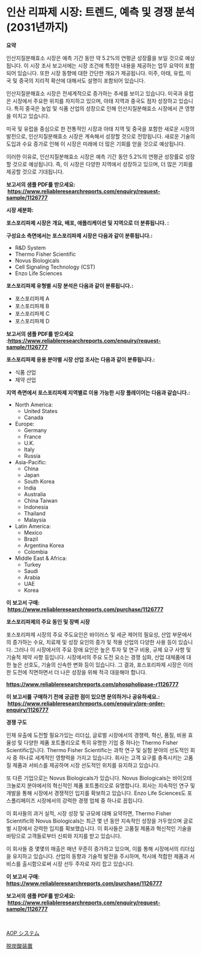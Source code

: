 <p><h1>인산 리파제 시장: 트렌드, 예측 및 경쟁 분석 (2031년까지)</h1></p><p><strong>요약</strong></p>
<p><p>인산지질분해효소 시장은 예측 기간 동안 약 5.2%의 연평균 성장률을 보일 것으로 예상됩니다. 이 시장 조사 보고서에는 시장 조건에 특정한 내용을 제공하는 업무 요약이 포함되어 있습니다. 또한 시장 동향에 대한 간단한 개요가 제공됩니다. 미주, 아태, 유럽, 미국 및 중국의 지리적 확산에 대해서도 설명이 포함되어 있습니다.</p><p>인산지질분해효소 시장은 전세계적으로 증가하는 추세를 보이고 있습니다. 미국과 유럽은 시장에서 주요한 위치를 차지하고 있으며, 아태 지역과 중국도 점차 성장하고 있습니다. 특히 중국은 농업 및 식품 산업의 성장으로 인해 인산지질분해효소 시장에서 큰 영향을 미치고 있습니다.</p><p>미국 및 유럽을 중심으로 한 전통적인 시장과 아태 지역 및 중국을 포함한 새로운 시장의 발전으로, 인산지질분해효소 시장은 계속해서 성장할 것으로 전망됩니다. 새로운 기술의 도입과 수요 증가로 인해 이 시장은 미래에 더 많은 기회를 얻을 것으로 예상됩니다.</p><p>이러한 이유로, 인산지질분해효소 시장은 예측 기간 동안 5.2%의 연평균 성장률로 성장할 것으로 예상됩니다. 즉, 이 시장은 다양한 지역에서 성장하고 있으며, 더 많은 기회를 제공할 것으로 기대됩니다.</p></p>
<p><strong>보고서의 샘플 PDF를 받으세요: &nbsp;<a href="https://www.reliableresearchreports.com/enquiry/request-sample/1126777">https://www.reliableresearchreports.com/enquiry/request-sample/1126777</a></strong></p>
<p><strong>시장 세분화:</strong></p>
<p><strong> 포스포리파제 시장은 개요, 배포, 애플리케이션 및 지역으로 더 분류됩니다. :</strong></p>
<p><strong>구성요소 측면에서는 포스포리파제 시장은 다음과 같이 분류됩니다.:</strong></p>
<p><ul><li>R&D System</li><li>Thermo Fisher Scientific</li><li>Novus Biologicals</li><li>Cell Signaling Technology (CST)</li><li>Enzo Life Sciences</li></ul></p>
<p><strong> 포스포리파제 유형별 시장 분석은 다음과 같이 분류됩니다.:</strong></p>
<p><ul><li>포스포리파제 A</li><li>포스포리파제 B</li><li>포스포리파제 C</li><li>포스포리파제 D</li></ul></p>
<p><strong>보고서의 샘플 PDF를 받으세요 :<a href="https://www.reliableresearchreports.com/enquiry/request-sample/1126777">https://www.reliableresearchreports.com/enquiry/request-sample/1126777</a></strong></p>
<p><strong> 포스포리파제 응용 분야별 시장 산업 조사는 다음과 같이 분류됩니다.:</strong></p>
<p><ul><li>식품 산업</li><li>제약 산업</li></ul></p>
<p><strong>지역 측면에서 포스포리파제 지역별로 이용 가능한 시장 플레이어는 다음과 같습니다.:</strong></p>
<p><ul>
    <li>
        North America:
        <ul>
            <li>United States</li>
            <li>Canada</li>
        </ul>
    </li>
    <li>
        Europe:
        <ul>
            <li>Germany</li>
            <li>France</li>
            <li>U.K.</li>
            <li>Italy</li>
            <li>Russia</li>
        </ul>
    </li>
    <li>
        Asia-Pacific:
        <ul>
            <li>China</li>
            <li>Japan</li>
            <li>South Korea</li>
            <li>India</li>
            <li>Australia</li>
            <li>China Taiwan</li>
            <li>Indonesia</li>
            <li>Thailand</li>
            <li>Malaysia</li>
        </ul>
    </li>
    <li>
        Latin America:
        <ul>
            <li>Mexico</li>
            <li>Brazil</li>
            <li>Argentina Korea</li>
            <li>Colombia</li>
        </ul>
    </li>
    <li>
        Middle East & Africa:
        <ul>
            <li>Turkey</li>
            <li>Saudi</li>
            <li>Arabia</li>
            <li>UAE</li>
            <li>Korea</li>
        </ul>
    </li>
    </ul></p>
<p><strong>이 보고서 구매: &nbsp;<a href="https://www.reliableresearchreports.com/purchase/1126777">https://www.reliableresearchreports.com/purchase/1126777</a></strong></p>
<p><strong>포스포리파제의 주요 동인 및 장벽 시장</strong></p>
<p><p>포스포리파제 시장의 주요 주도요인은 바이러스 및 세균 제어의 필요성, 산업 부문에서의 증가하는 수요, 치료제 및 성장 요인의 증가 및 적용 산업의 다양한 사용 등이 있습니다. 그러나 이 시장에서의 주요 장애 요인은 높은 투자 및 연구 비용, 규제 요구 사항 및 기술적 제약 사항 등입니다. 시장에서의 주요 도전 요소는 경쟁 심화, 산업 대체품에 대한 높은 선호도, 기술의 신속한 변화 등이 있습니다. 그 결과, 포스포리파제 시장은 이러한 도전에 직면하면서 더 나은 성장을 위해 적극 대응해야 합니다.</p></p>
<p><strong><a href="https://www.reliableresearchreports.com/phospholipase-r1126777">https://www.reliableresearchreports.com/phospholipase-r1126777</a></strong></p>
<p><strong>이 보고서를 구매하기 전에 궁금한 점이 있으면 문의하거나 공유하세요.: &nbsp;<a href="https://www.reliableresearchreports.com/enquiry/pre-order-enquiry/1126777">https://www.reliableresearchreports.com/enquiry/pre-order-enquiry/1126777</a></strong></p>
<p><strong>경쟁 구도</strong></p>
<p><p>인재 유출에 도전할 필요가있는 리더십, 글로벌 시장에서의 경쟁력, 혁신, 품질, 비용 효율성 및 다양한 제품 포트폴리오로 특히 유명한 기업 중 하나는 Thermo Fisher Scientific입니다. Thermo Fisher Scientific는 과학 연구 및 실험 분야의 선도적인 회사 중 하나로 세계적인 영향력을 가지고 있습니다. 회사는 고객 요구를 충족시키는 고품질 제품과 서비스를 제공하며 시장 선도적인 위치를 유지하고 있습니다.</p><p>또 다른 기업으로는 Novus Biologicals가 있습니다. Novus Biologicals는 바이오테크놀로지 분야에서의 혁신적인 제품 포트폴리오로 유명합니다. 회사는 지속적인 연구 및 개발을 통해 시장에서 경쟁적인 입지를 확보하고 있습니다. Enzo Life Sciences도 포스폴리페이즈 시장에서의 강력한 경쟁 업체 중 하나로 꼽힙니다.</p><p>이 회사들의 과거 실적, 시장 성장 및 규모에 대해 요약하면, Thermo Fisher Scientific와 Novus Biologicals는 최근 몇 년 동안 지속적인 성장을 거두었으며 글로벌 시장에서 강력한 입지를 확보했습니다. 이 회사들은 고품질 제품과 혁신적인 기술을 바탕으로 고객들로부터 신뢰와 지지를 받고 있습니다.</p><p>이 회사들 중 몇몇의 매출은 매년 꾸준히 증가하고 있으며, 이를 통해 시장에서의 리더십을 유지하고 있습니다. 산업의 동향과 기술적 발전을 주시하며, 적시에 적합한 제품과 서비스를 출시함으로써 시장 선두 주자로 자리 잡고 있습니다.</p></p>
<p><strong>이 보고서 구매: &nbsp; <a href="https://www.reliableresearchreports.com/purchase/1126777">https://www.reliableresearchreports.com/purchase/1126777</a></strong></p>
<p><strong>보고서의 샘플 PDF를 받으세요: &nbsp;<a href="https://www.reliableresearchreports.com/enquiry/request-sample/1126777">https://www.reliableresearchreports.com/enquiry/request-sample/1126777</a></strong><strong></strong></p>
<p>&nbsp;</p>
<p><p><a href="https://github.com/ReyesKohler20231/Market-Research-Report-List-1/blob/main/804019226555.md">AOP システム</a></p><p><a href="https://github.com/adcxff01450218/Market-Research-Report-List-1/blob/main/156335226554.md">脱炭酸装置</a></p></p>